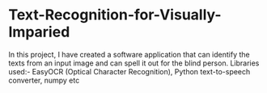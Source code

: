 # Text-Recognition-for-Visually-Imparied
In this project, I have created a software application that can identify the texts from an input image and can spell it out for  the blind person.
Libraries used:- EasyOCR (Optical Character Recognition), Python text-to-speech converter, numpy etc
